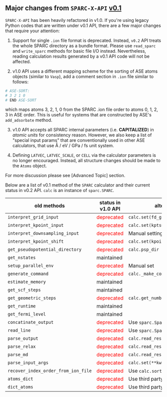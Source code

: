 ## Major changes from `SPARC-X-API` [v0.1](https://github.com/SPARC-X/SPARC-X-API/tree/eac557f214b402122a506f88f38c7a8767283503)

`SPARC-X-API` has been heavily refactored in v1.0. If you're using legacy Python codes
that are written under v0.1 API, there are a few major changes that require your attention:

1. Support for single `.ion` file format is deprecated. Instead, `v0.2` API treats the whole SPARC directory as a bundle format. Please use `read_sparc` and `write_sparc` methods for basic file I/O instead.
Nevertheless, reading calculation results generated by a v0.1 API code will not be affected.

2. v1.0 API uses a different mapping scheme for the sorting of ASE atoms objects (similar to `Vasp`), add a comment section in `.ion` file similar to follows:
```python
# ASE-SORT:
# 3 2 1 0
# END ASE-SORT
```
which maps atoms 3, 2, 1, 0 from the SPARC .ion file order to atoms 0, 1, 2, 3 in ASE order. This is useful for systems that are constructed by ASE's `add_adsorbate` method.

3. v1.0 API accepts all SPARC internal parameters (i.e. **CAPITALIZED**) in *atomic units* for consistency reason.
However, we also keep a list of "special input params" that are conventionally used in other ASE calculators, that use Å / eV / GPa / fs unit system.

4. Defining `LATVEC`, `LATVEC_SCALE`, or `CELL` via the calculator parameters is no longer encouraged. Instead, all structure changes should be made to the `Atoms` object.

For more discussion please see [Advanced Topic] section.

Below are a list of v0.1 method of the `SPARC` calculator and their current status in v0.2 API.
`calc` is an instance of `sparc.SPARC`.

|  old methods           | status in v1.0 API |     alternatives                   |
|------------------------|--------------------|------------------------------------|
| `interpret_grid_input` | <span style="color:red">deprecated</span>         | `calc.set(fd_grid=[20, 20, 20])`   |
| `interpret_kpoint_input` | <span style="color:red">deprecated</span>         | `calc.set(kpts=[3, 3, 3])`   |
| `interpret_downsampling_input` | <span style="color:red">deprecated</span>   | Manual setting not recommended |
| `interpret_kpoint_shift` | <span style="color:red">deprecated</span> | `calc.set(kpoint_shift=[0, 0, 0])` |
| `get_pseudopotential_directory` | <span style="color:red">deprecated</span> | `calc.psp_dir` |
| `get_nstates`          | maintained     |            |
| `setup_parallel_env` | <span style="color:red">deprecated</span> | Manual set |
| `generate_command` | <span style="color:red">deprecated</span> | `calc._make_command()` |
| `estimate_memory` | maintained | |
| `get_scf_steps` | maintained | |
| `get_geometric_steps` | <span style="color:red">deprecated</span> | `calc.get_number_of_ionic_steps()`|
| `get_runtime` | maintained | |
| `get_fermi_level` | maintained | |
| `concatinate_output` | <span style="color:red">deprecated</span> | Use `sparc.SparcBundle` instead |
| `read_line` | <span style="color:red">deprecated</span> | Use `sparc.SparcBundle` instead |
| `parse_output` | <span style="color:red">deprecated</span> | `calc.read_results()` |
| `parse_relax` | <span style="color:red">deprecated</span> | `calc.read_results()` |
| `parse_md` | <span style="color:red">deprecated</span> | `calc.read_results()` |
| `parse_input_args` | <span style="color:red">deprecated</span> | `calc.set(**kwargs)` |
| `recover_index_order_from_ion_file` | <span style="color:red">deprecated</span> | Use `calc.sort` and `calc.resort` |
| `atoms_dict` | <span style="color:red">deprecated</span> | Use third party library like `bson` |
| `dict_atoms` | <span style="color:red">deprecated</span> | Use third party library like `bson` |
